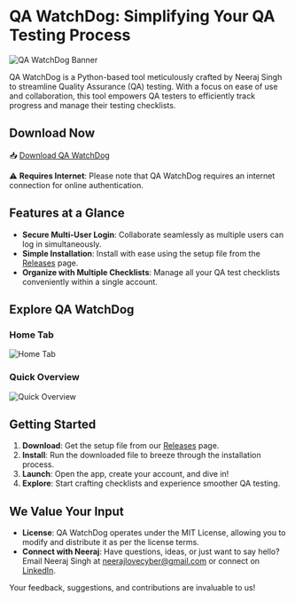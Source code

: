 # QA WatchDog: Simplifying Your QA Testing Process

![QA WatchDog Banner](ScreenShots/v5_14.png)

QA WatchDog is a Python-based tool meticulously crafted by Neeraj Singh to streamline Quality Assurance (QA) testing. With a focus on ease of use and collaboration, this tool empowers QA testers to efficiently track progress and manage their testing checklists.

## Download Now
📥 [Download QA WatchDog](https://github.com/neerajlovecyber/QA-WatchDog/releases/download/release/QA-WatchDog-Setup.exe)

⚠️ **Requires Internet**: Please note that QA WatchDog requires an internet connection for online authentication.

## Features at a Glance
- **Secure Multi-User Login**: Collaborate seamlessly as multiple users can log in simultaneously.
- **Simple Installation**: Install with ease using the setup file from the [Releases](https://github.com/neerajlovecyber/QA-WatchDog/releases) page.
- **Organize with Multiple Checklists**: Manage all your QA test checklists conveniently within a single account.

## Explore QA WatchDog
### Home Tab
![Home Tab](ScreenShots/Screenshot%202023-07-20%20233021.png)

### Quick Overview
![Quick Overview](ScreenShots/Screenshot%202023-07-21%20105459.png)

## Getting Started
1. **Download**: Get the setup file from our [Releases](https://github.com/neerajlovecyber/QA-WatchDog/releases) page.
2. **Install**: Run the downloaded file to breeze through the installation process.
3. **Launch**: Open the app, create your account, and dive in!
4. **Explore**: Start crafting checklists and experience smoother QA testing.

## We Value Your Input
- **License**: QA WatchDog operates under the MIT License, allowing you to modify and distribute it as per the license terms.
- **Connect with Neeraj**: Have questions, ideas, or just want to say hello? Email Neeraj Singh at neerajlovecyber@gmail.com or connect on [LinkedIn](https://www.linkedin.com/in/neerajlovecyber/).

Your feedback, suggestions, and contributions are invaluable to us!
